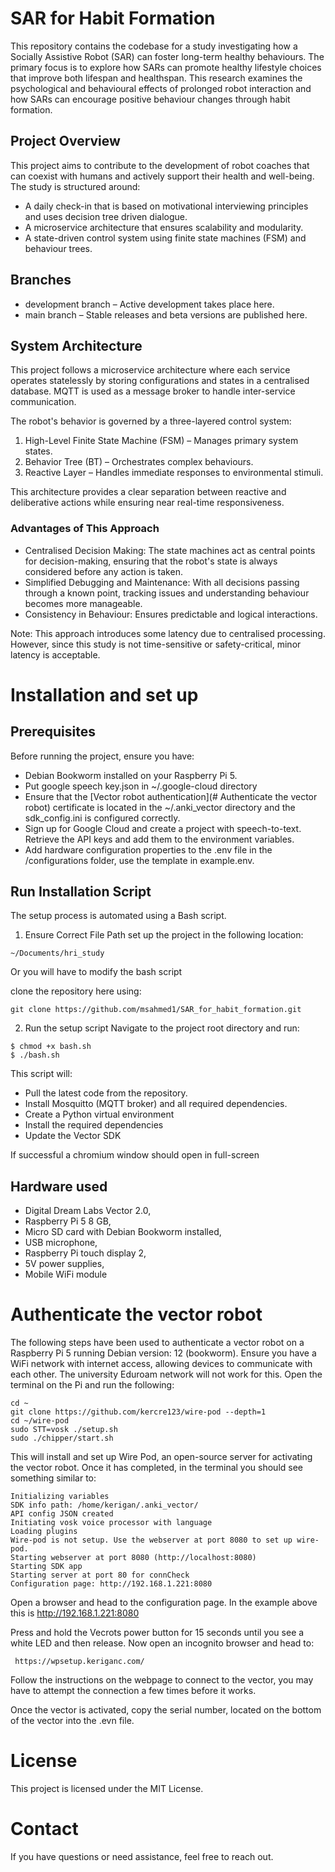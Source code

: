 # SAR for Habit Formation

This repository contains the codebase for a study investigating how a Socially Assistive Robot (SAR) can foster long-term healthy behaviours. The primary focus is to explore how SARs can promote healthy lifestyle choices that improve both lifespan and healthspan. This research examines the psychological and behavioural effects of prolonged robot interaction and how SARs can encourage positive behaviour changes through habit formation.

## Project Overview
This project aims to contribute to the development of robot coaches that can coexist with humans and actively support their health and well-being. The study is structured around:
- A daily check-in that is based on motivational interviewing principles and uses decision tree driven dialogue.
- A microservice architecture that ensures scalability and modularity.
- A state-driven control system using finite state machines (FSM) and behaviour trees.

## Branches
- development branch – Active development takes place here.
- main branch – Stable releases and beta versions are published here.

## System Architecture
This project follows a microservice architecture where each service operates statelessly by storing configurations and states in a centralised database. MQTT is used as a message broker to handle inter-service communication.

The robot's behavior is governed by a three-layered control system:
1. High-Level Finite State Machine (FSM) – Manages primary system states.
2. Behavior Tree (BT) – Orchestrates complex behaviours.
3. Reactive Layer – Handles immediate responses to environmental stimuli.

This architecture provides a clear separation between reactive and deliberative actions while ensuring near real-time responsiveness.

### Advantages of This Approach
- Centralised Decision Making: The state machines act as central points for decision-making, ensuring that the robot's state is always considered before any action is taken.
- Simplified Debugging and Maintenance: With all decisions passing through a known point, tracking issues and understanding behaviour becomes more manageable.
- Consistency in Behaviour: Ensures predictable and logical interactions.

Note: This approach introduces some latency due to centralised processing. However, since this study is not time-sensitive or safety-critical, minor latency is acceptable.

# Installation and set up
## Prerequisites
Before running the project, ensure you have:
- Debian Bookworm installed on your Raspberry Pi 5.
- Put google speech key.json in ~/.google-cloud directory
- Ensure that the [Vector robot authentication](# Authenticate the vector robot) certificate is located in the ~/.anki_vector directory and the sdk_config.ini is configured correctly.
- Sign up for Google Cloud and create a project with speech-to-text. Retrieve the API keys and add them to the environment variables.
- Add hardware configuration properties to the .env file in the /configurations folder, use the template in example.env.

## Run Installation Script
The setup process is automated using a Bash script.
1. Ensure Correct File Path
set up the project in the following location:

```
~/Documents/hri_study
```

Or you will have to modify the bash script

clone the repository here using:

```
git clone https://github.com/msahmed1/SAR_for_habit_formation.git
```

2. Run the setup script
Navigate to the project root directory and run:

```
$ chmod +x bash.sh
$ ./bash.sh
```

This script will:
- Pull the latest code from the repository.
- Install Mosquitto (MQTT broker) and all required dependencies.
- Create a Python virtual environment
- Install the required dependencies
- Update the Vector SDK

If successful a chromium window should open in full-screen

## Hardware used
- Digital Dream Labs Vector 2.0,
- Raspberry Pi 5 8 GB,
- Micro SD card with Debian Bookworm installed,
- USB microphone,
- Raspberry Pi touch display 2,
- 5V power supplies,
- Mobile WiFi module

# Authenticate the vector robot
The following steps have been used to authenticate a vector robot on a Raspberry Pi 5 running Debian version: 12 (bookworm). Ensure you have a WiFi network with internet access, allowing devices to communicate with each other. The university Eduroam network will not work for this. Open the terminal on the Pi and run the following:

```
cd ~
git clone https://github.com/kercre123/wire-pod --depth=1
cd ~/wire-pod
sudo STT=vosk ./setup.sh
sudo ./chipper/start.sh
```

This will install and set up Wire Pod, an open-source server for activating the vector robot. Once it has completed, in the terminal you should see something similar to:

```
Initializing variables
SDK info path: /home/kerigan/.anki_vector/
API config JSON created
Initiating vosk voice processor with language 
Loading plugins
Wire-pod is not setup. Use the webserver at port 8080 to set up wire-pod.
Starting webserver at port 8080 (http://localhost:8080)
Starting SDK app
Starting server at port 80 for connCheck
Configuration page: http://192.168.1.221:8080
```

Open a browser and head to the configuration page. In the example above this is http://192.168.1.221:8080

Press and hold the Vecrots power button for 15 seconds until you see a white LED and then release. Now open an incognito browser and head to:

```
 https://wpsetup.keriganc.com/
```

Follow the instructions on the webpage to connect to the vector, you may have to attempt the connection a few times before it works.

Once the vector is activated, copy the serial number, located on the bottom of the vector into the .evn file.

# License
This project is licensed under the MIT License.

# Contact
If you have questions or need assistance, feel free to reach out.
